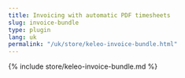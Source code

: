 ```yaml
---
title: Invoicing with automatic PDF timesheets
slug: invoice-bundle
type: plugin
lang: uk
permalink: "/uk/store/keleo-invoice-bundle.html"
---
```


{% include store/keleo-invoice-bundle.md %}

